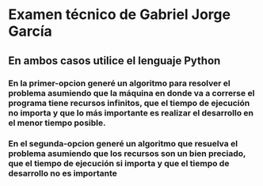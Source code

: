 # Examen técnico de Gabriel Jorge García

## En ambos casos utilice el lenguaje Python

### En la primer-opcion generé un algoritmo para resolver el problema asumiendo que la máquina en donde va a correrse el programa tiene recursos infinitos, que el tiempo de ejecución no importa y que lo más importante es realizar el desarrollo en el menor tiempo posible.

### En el segunda-opcion generé un algoritmo que resuelva el problema asumiendo que los recursos son un bien preciado, que el tiempo de ejecución si importa y que el tiempo de desarrollo no es importante
